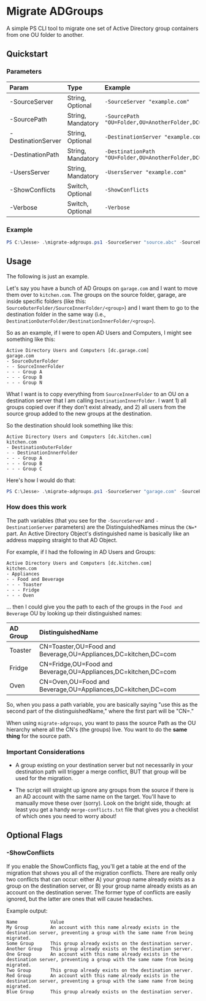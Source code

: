 # Migrate ADGroups

A simple PS CLI tool to migrate one set of Active Directory group containers from one OU folder to another. 

## Quickstart

### Parameters

| Param              | Type                  | Example                       | Default                                              |
|:-------------------|:----------------------|:-----------------------------------------------------------------|:------------------|
| -SourceServer      | String, Optional      | `-SourceServer "example.com"`                                    | (none; mandatory) |
| -SourcePath        | String, Mandatory     | `-SourcePath "OU=Folder,OU=AnotherFolder,DC=example,DC=com`      | (none; mandatory) |
| -DestinationServer | String, Optional      | `-DestinationServer "example.com"`                               | (none; mandatory) |
| -DestinationPath   | String, Mandatory     | `-DestinationPath "OU=Folder,OU=AnotherFolder,DC=example,DC=com` | (none; mandatory) |
| -UsersServer       | String, Mandatory     | `-UsersServer "example.com"`                                     | (none; mandatory) |
| -ShowConflicts     | Switch, Optional      | `-ShowConflicts`                                                 | off               |
| -Verbose           | Switch, Optional      | `-Verbose`                                                       | off               |

### Example

```powershell
PS C:\Jesse> .\migrate-adgroups.ps1 -SourceServer "source.abc" -SourcePath "OU=SourceInnerFolder,OU=SourceOuterFolder,DC=source,DC=abc" -DestinationServer "destination.xyz" "OU=DestinationInnerFolder,OU=DestinationOuterFolder,DC=destination,DC=xyz"
```

## Usage

The following is just an example.

Let's say you have a bunch of AD Groups on `garage.com` and I want to move them over to `kitchen.com`. The groups on the source folder, garage, are inside specific folders (like this: `SourceOuterFolder/SourceInnerFolder/<group>`) and I want them to go to the destination folder in the same way (i.e., `DestinationOuterFolder/DestinationInnerFolder/<group>`).

So as an example, if I were to open AD Users and Computers, I might see something like this:

```
Active Directory Users and Computers [dc.garage.com]
garage.com
- SourceOuterFolder
- - SourceInnerFolder 
- - - Group A
- - - Group B
- - - Group N
```

What I want is to copy everything from `SourceInnerFolder` to an OU on a destination server that I am calling `DestinationInnerFolder`. I want 1) all groups copied over if they don't exist already, and 2) all users from the source group added to the new groups at the destination. 

So the destination should look something like this:

```
Active Directory Users and Computers [dc.kitchen.com]
kitchen.com
- DestinationOuterFolder
- - DestinationInnerFolder
- - - Group A
- - - Group B
- - - Group C
```

Here's how I would do that:

```powershell
PS C:\Jesse> .\migrate-adgroups.ps1 -SourceServer "garage.com" -SourcePath "OU=SourceInnerFolder,OU=SourceOuterFolder,DC=garage,DC=com" -DestinationServer "kitchen.com" "OU=DestinationInnerFolder,OU=DestinationOuterFolder,DC=kitchen,DC=com"
```

### How does this work

The path variables (that you see for the `-SourceServer` and `-DestinationServer` parameters) are the DistinguishedNames minus the `CN=*` part. An Active Directory Object's distinguished name is basically like an address mapping straight to that AD Object. 

For example, if I had the following in AD Users and Groups:

```
Active Directory Users and Computers [dc.kitchen.com]
kitchen.com
- Appliances
- - Food and Beverage
- - - Toaster
- - - Fridge
- - - Oven
```

... then I could give you the path to each of the groups in the `Food and Beverage` OU by looking up their distinguished names:

| AD Group | DistinguishedName |
|:---------|:------------------|
| Toaster  | CN=Toaster,OU=Food and Beverage,OU=Appliances,DC=kitchen,DC=com |
| Fridge   | CN=Fridge,OU=Food and Beverage,OU=Appliances,DC=kitchen,DC=com |
| Oven     | CN=Oven,OU=Food and Beverage,OU=Appliances,DC=kitchen,DC=com |

So, when you pass a path variable, you are basically saying "use this as the second part of the distinguishedName," where the first part will be "CN=<groupname>."

When using `migrate-adgroups`, you want to pass the source Path as the OU hierarchy where all the CN's (the groups) live. You want to do the **same thing** for the source path. 

### Important Considerations 

* A group existing on your destination server but not necessarily in your destination path will trigger a merge conflict, BUT that group will be used for the migration.

* The script will straight up ignore any groups from the source if there is an AD account with the same name on the target. You'll have to manually move these over (sorry). Look on the bright side, though: at least you get a handy `merge-conflicts.txt` file that gives you a checklist of which ones you need to worry about!


## Optional Flags

### -ShowConflicts

If you enable the ShowConflicts flag, you'll get a table at the end of the migration that shows you all of the migration conflicts. There are really only two conflicts that can occur: either A) your group name already exists as a group on the destination server, or B) your group name already exists as an account on the destination server. The former type of conflicts are easily ignored, but the latter are ones that will cause headaches. 

Example output: 

```
Name 			Value
My Group		An account with this name already exists in the destination server, preventing a group with the same name from being migrated.
Some Group		This group already exists on the destination server.
Another Group	This group already exists on the destination server.
One Group		An account with this name already exists in the destination server, preventing a group with the same name from being migrated.
Two Group		This group already exists on the destination server.
Red Group		An account with this name already exists in the destination server, preventing a group with the same name from being migrated.
Blue Group 		This group already exists on the destination server.
```
